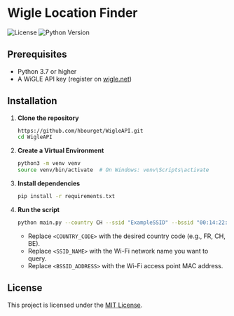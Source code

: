 # Wigle Location Finder

![License](https://img.shields.io/badge/license-MIT-blue.svg)
![Python Version](https://img.shields.io/badge/python-3.7%2B-purple.svg)

## Prerequisites

- Python 3.7 or higher
- A WiGLE API key (register on [wigle.net](https://wigle.net/))

## Installation

1. **Clone the repository**

   ```bash
   https://github.com/hbourget/WigleAPI.git
   cd WigleAPI
   ```

2. **Create a Virtual Environment**

   ```bash
   python3 -m venv venv
   source venv/bin/activate  # On Windows: venv\Scripts\activate
   ```

3. **Install dependencies**

   ```bash
   pip install -r requirements.txt
   ```

2. **Run the script**

   ```bash
   python main.py --country CH --ssid "ExampleSSID" --bssid "00:14:22:01:23:45"
   ```

   - Replace `<COUNTRY_CODE>` with the desired country code (e.g., FR, CH, BE).
   - Replace `<SSID_NAME>` with the Wi-Fi network name you want to query.
   - Replace `<BSSID_ADDRESS>` with the Wi-Fi access point MAC address.

## License

This project is licensed under the [MIT License](LICENSE).
